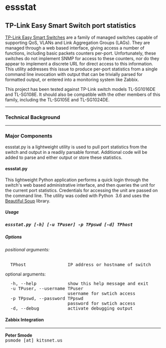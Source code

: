 # essstat
<h2>TP-Link Easy Smart Switch port statistics</h2>

<a href="https://www.tp-link.com/us/business-networking/easy-smart-switch/">TP-Link Easy Smart Switches<a> are a family of managed switches capable of supporting QoS, VLANs and Link Aggregation Groups (LAGs).
They are managed through a web based interface, giving access a number of functions, including basic packets counters per-port. 
Unfortunately, these switches do not implement SNMP for access to these counters, nor do they appear to implement a discrete URL for
direct access to this information. This utility addresses this issue to produce per-port statistics from a single command line invocation 
with output that can be trivially parsed for formatted output, or entered into a monitoring system like Zabbix.

This project has been tested against TP-Link switch models TL-SG1016DE and TL-SG108E. It should also be compatible with the other 
members of this family, including the TL-SG105E and TL-SG1024DE.

<hr>
<h3>Technical Background</h3>

<hr>
<H3>Major Components</h3>
essstat.py is a lightweight utility is used to pull port statistics from the switch and output in a readily parsable format. Additional 
code will be added to parse and either output or store these statistics.


<h4>essstat.py</h4>
This lightweight Python application performs a quick login through the switch's web based administrative interface, and then queries the 
unit for the current port statistics. Credentials for accessing the unit are passed on the command line. The utility was coded with 
Python &nbsp;3.6 and uses the <a href=”https://pypi.org/project/beautifulsoup4/”>Beautiful Soup</a> library.

<h5>Usage<h5>
<pre>
essstat.py [-h] [-u TPuser] -p TPpswd [-d] TPhost
</pre>

<h5>Options</h5>

<h6>positional arguments:</h6>
<pre>
  TPhost                IP address or hostname of switch
</pre>

</h6>optional arguments:</h6>
<pre>
  -h, --help            show this help message and exit
  -u TPuser, --username TPuser
                        username for swtich access
  -p TPpswd, --password TPpswd
                        password for swtich access
  -d, --debug           activate debugging output
</pre>



<h4>Zabbix Integration</h4>


<hr>
<b>Peter Smode</b><br>
<kbd>psmode [at] kitsnet.us</kbd>
